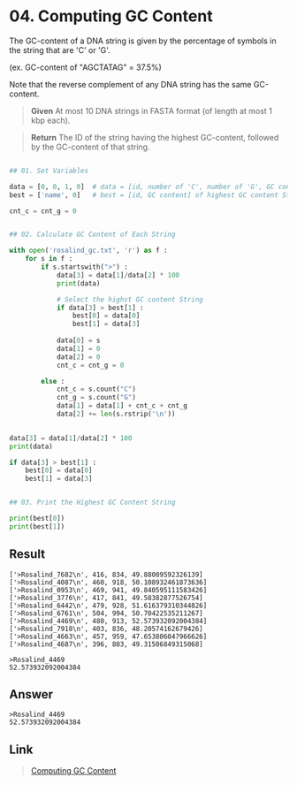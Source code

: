 # 04. Computing GC Content

The GC-content of a DNA string is given by the percentage of symbols in the string that are 'C' or 'G'. 

(ex. GC-content of "AGCTATAG" = 37.5%)

Note that the reverse complement of any DNA string has the same GC-content.


> **Given**
> At most 10 DNA strings in FASTA format (of length at most 1 kbp each).

> **Return**
> The ID of the string having the highest GC-content, followed by the GC-content of that string.
 
```python

## 01. Set Variables

data = [0, 0, 1, 0]  # data = [id, number of 'C', number of 'G', GC content]
best = ['name', 0]   # best = [id, GC content] of highest GC content String 

cnt_c = cnt_g = 0


## 02. Calculate GC Content of Each String 

with open('rosalind_gc.txt', 'r') as f :
    for s in f :      
        if s.startswith(">") :
            data[3] = data[1]/data[2] * 100
            print(data)

            # Select the highst GC content String
            if data[3] > best[1] :
                best[0] = data[0]
                best[1] = data[3]
                
            data[0] = s
            data[1] = 0
            data[2] = 0
            cnt_c = cnt_g = 0

        else :
            cnt_c = s.count("C")
            cnt_g = s.count("G")
            data[1] = data[1] + cnt_c + cnt_g
            data[2] += len(s.rstrip('\n'))
           

data[3] = data[1]/data[2] * 100
print(data)

if data[3] > best[1] :
    best[0] = data[0]
    best[1] = data[3]


## 03. Print the Highest GC Content String

print(best[0])
print(best[1])
```

## Result

~~~
['>Rosalind_7682\n', 416, 834, 49.88009592326139]
['>Rosalind_4087\n', 460, 918, 50.108932461873636]
['>Rosalind_0953\n', 469, 941, 49.840595111583426]
['>Rosalind_3776\n', 417, 841, 49.58382877526754]
['>Rosalind_6442\n', 479, 928, 51.616379310344826]
['>Rosalind_6761\n', 504, 994, 50.70422535211267]
['>Rosalind_4469\n', 480, 913, 52.573932092004384]
['>Rosalind_7918\n', 403, 836, 48.20574162679426]
['>Rosalind_4663\n', 457, 959, 47.653806047966626]
['>Rosalind_4687\n', 396, 803, 49.31506849315068]

>Rosalind_4469
52.573932092004384
~~~

## Answer

~~~
>Rosalind_4469
52.573932092004384
~~~


## Link

> [Computing GC Content](http://rosalind.info/problems/gc/)
